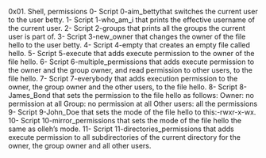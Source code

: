 0x01. Shell, permissions
0- Script 0-aim_bettythat switches the current user to the user betty.
1- Script 1-who_am_i that prints the effective username of the current user.
2- Script 2-groups that prints all the groups the current user is part of.
3- Script 3-new_owner that changes the owner of the file hello to the user betty.
4- Script 4-empty that creates an empty file called hello.
5- Script 5-execute that adds execute permission to the owner of the file hello.
6- Script 6-multiple_permissions that adds execute permission to the owner and the group owner, and read permission to other users, to the file hello.
7- Script 7-everybody that adds execution permission to the owner, the group owner and the other users, to the file hello.
8- Script 8-James_Bond  that sets the permission to the file hello as follows:
Owner: no permission at all
Group: no permission at all
Other users: all the permissions
9- Script 9-John_Doe that sets the mode of the file hello to this:-rwxr-x-wx.
10- Script 10-mirror_permissions that sets the mode of the file hello the same as olleh’s mode.
11- Script 11-directories_permissions that adds execute permission to all subdirectories of the current directory for the owner, the group owner and all other users.
